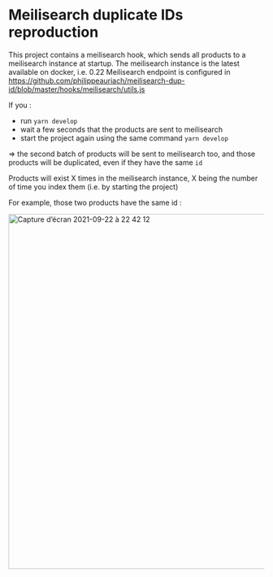 # Meilisearch duplicate IDs reproduction

This project contains a meilisearch hook, which sends all products to a meilisearch instance at startup.
The meilisearch instance is the latest available on docker, i.e. 0.22
Meilisearch endpoint is configured in https://github.com/philippeauriach/meilisearch-dup-id/blob/master/hooks/meilisearch/utils.js

If you :
- run `yarn develop`
- wait a few seconds that the products are sent to meilisearch 
- start the project again using the same command `yarn develop`

=> the second batch of products will be sent to meilisearch too, and those products will be duplicated, even if they have the same `id`

Products will exist X times in the meilisearch instance, X being the number of time you index them (i.e. by starting the project)

For example, those two products have the same id :

<img width="699" alt="Capture d’écran 2021-09-22 à 22 42 12" src="https://user-images.githubusercontent.com/920265/134418849-7f5df199-1d6e-4312-8548-152d4513b78e.png">
